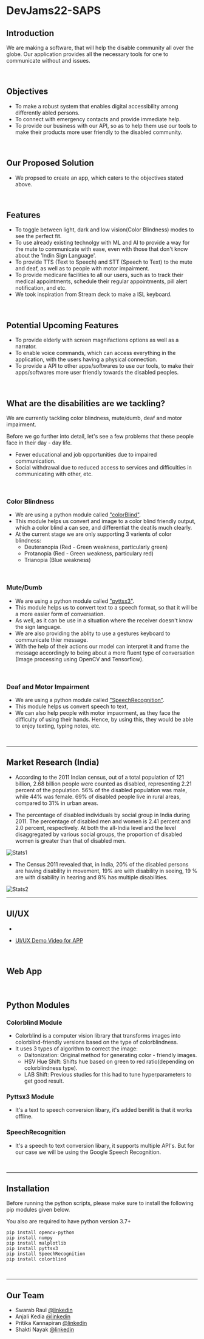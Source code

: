 # **DevJams22-SAPS**

## **Introduction**

We are making a software, that will help the disable community all over the globe. Our application provides all the necessary tools for one to communicate without and issues.

<br>

## **Objectives**

- To make a robust system that enables digital accessibility among differently abled persons.
- To connect with emergency contacts and provide immediate help.
- To provide our business with our API, so as to help them use our tools to make their products more user friendly to the disabled community.

<br>

## **Our Proposed Solution**

- We propsed to create an app, which caters to the objectives stated above.

<br>

## **Features**

- To toggle between light, dark and low vision(Color Blindness) modes to see the perfect fit.
- To use already existing technolgy with ML and AI to provide a way for the mute to communicate with ease, even with those that don't know about the 'Indin Sign Language'.
- To provide TTS (Text to Speech) and STT (Speech to Text) to the mute and deaf, as well as to people with motor impairment.
- To provide medicare facilities to all our users, such as to track their medical appointments, schedule their regular appointments, pill alert notification, and etc.
- We took inspiration from Stream deck to make a ISL keyboard.

<br>

## **Potential Upcoming Features**

- To provide elderly with screen magnifactions options as well as a narrator.
- To enable voice commands, which can access everything in the application, with the users having a physical connection.
- To provide a API to other apps/softwares to use our tools, to make their apps/softwares more user friendly towards the disabled peoples.

<br>

## **What are the disabilities are we tackling?**

We are currently tackling color blindness, mute/dumb, deaf and motor impairment.

Before we go further into detail, let's see a few problems that these people face in their day - day life.

- Fewer educational and job opportunities due to impaired communication.
- Social withdrawal due to reduced access to services and difficulties in communicating with other, etc.

<br>

### **Color Blindness**

- We are using a python module called ["colorBlind"](https://pypi.org/project/colorblind/).
- This module helps us convert and image to a color blind friendly output, which a color blind a can see, and differentiat the deatils much clearly.
- At the current stage we are only supporting 3 varients of color blindness:
    - Deuteranopia (Red - Green weakness, particularly green)
    - Protanopia (Red - Green weakness, particulary red)
    - Trianopia (Blue weakness)

<br>

### **Mute/Dumb**

- We are using a python module called ["pyttsx3"](https://pypi.org/project/pyttsx3/).
- This module helps us to convert text to a speech format, so that it will be a more easier form of conversation.
- As well, as it can be use in a situation where the receiver doesn't know the sign language.
- We are also providing the ablity to use a gestures keyboard to communicate thier message.
- With the help of their actions our model can interpret it and frame the message accordingly to being about a more fluent type of conversation (Image processing using OpenCV and Tensorflow).

<br>

### **Deaf and Motor Impairment**

- We are using a python module called ["SpeechRecognition"](https://pypi.org/project/SpeechRecognition/).
- This module helps us convert speech to text,
- We can also help people with motor impaorment, as they face the difficulty of using their hands. Hence, by using this, they would be able to enjoy texting, typing notes, etc.

<br>

---

## **Market Research (India)**

- According to the 2011 Indian census, out of a total population of 121 billion, 2.68 billion people were counted as disabled, representing 2.21 percent of the population. 56% of the disabled population was male, while 44% was female. 69% of disabled people live in rural areas, compared to 31% in urban areas.

- The percentage of disabled individuals by social group in India during 2011. The percentage of disabled men and women is 2.41 percent and 2.0 percent, respectively. At both the all-India level and the level disaggregated by various social groups, the proportion of disabled women is greater than that of disabled men.

![Stats1](/Images/Readme%20Image/Stats%202.png)

- The Census 2011 revealed that, in India, 20% of the disabled persons are having disability  in  movement,  19%  are  with  disability  in  seeing,  19  %  are  with  disability  in hearing and 8% has multiple disabilities.

![Stats2](/Images/Readme%20Image/Stats%201.png)


---

## **UI/UX**

-  

- [UI/UX Demo Video for APP](https://www.loom.com/share/c37ed5d54b6142d7873c238715318dc3)

<br>

## **Web App**

<br>

## **Python Modules**

### Colorblind Module

-  Colorblind is a computer vision library that transforms images into colorblind-friendly versions based on the type of colorblindness.
- It uses 3 types of algorithm to correct the image:
    - Daltonization: Original method for generating color - friendly images.
    - HSV Hue Shift: Shifts hue based on green to red ratio(depending on colorblindness type).
    - LAB Shift: Previous studies for this had to tune hyperparameters to get good result.

### Pyttsx3 Module

- It's a text to speech conversion libary, it's added benifit is that it works offline.

### SpeechRecognition

- It's a speech to text conversion libary, it supports multiple API's. But for our case we will be using the Google Speech Recognition.

<br>

---

## **Installation**

Before running the python scripts, please make sure to install the following pip modules given below.

You also are required to have python version 3.7+

```
pip install opencv-python
pip install numpy
pip install malplotlib
pip install pyttsx3
pip install SpeechRecognition
pip install colorblind
```

<br>

---

## **Our Team**

- Swarab Raul [@linkedin](https://www.linkedin.com/in/swarab-raul-186106235/)
- Anjali Kedia [@linkedin](https://www.linkedin.com/in/anjali-kedia-10896320a/)
- Pritika Kannapiran [@linkedin](https://www.linkedin.com/in/pritika-kannapiran-388557223/)
- Shakti Nayak [@linkedin](https://www.linkedin.com/in/shakti-nayak-b486b4238/)

<br>